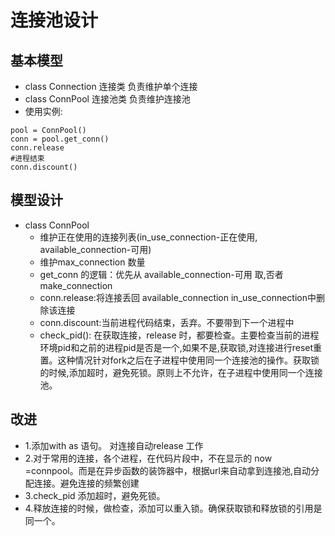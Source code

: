 # 连接池设计
## 基本模型
* class Connection 连接类 负责维护单个连接
* class ConnPool 连接池类 负责维护连接池
* 使用实例:

```
pool = ConnPool()
conn = pool.get_conn()
conn.release
#进程结束
conn.discount()
```

## 模型设计
* class ConnPool 
    * 维护正在使用的连接列表(in_use_connection-正在使用, available_connection-可用)
    * 维护max_connection 数量
    * get_conn 的逻辑：优先从 available_connection-可用 取,否者make_connection
    * conn.release:将连接丢回 available_connection in_use_connection中删除该连接
    * conn.discount:当前进程代码结束，丢弃。不要带到下一个进程中
    * check_pid(): 在获取连接，release 时，都要检查。主要检查当前的进程环境pid和之前的进程pid是否是一个,如果不是,获取锁,对连接进行reset重置。这种情况针对fork之后在子进程中使用同一个连接池的操作。获取锁的时候,添加超时，避免死锁。原则上不允许，在子进程中使用同一个连接池。

## 改进
* 1.添加with as 语句。 对连接自动release 工作
* 2.对于常用的连接，各个进程，在代码片段中，不在显示的 now =connpool。而是在异步函数的装饰器中，根据url来自动拿到连接池,自动分配连接。避免连接的频繁创建
* 3.check_pid 添加超时，避免死锁。
* 4.释放连接的时候，做检查，添加可以重入锁。确保获取锁和释放锁的引用是同一个。
    

